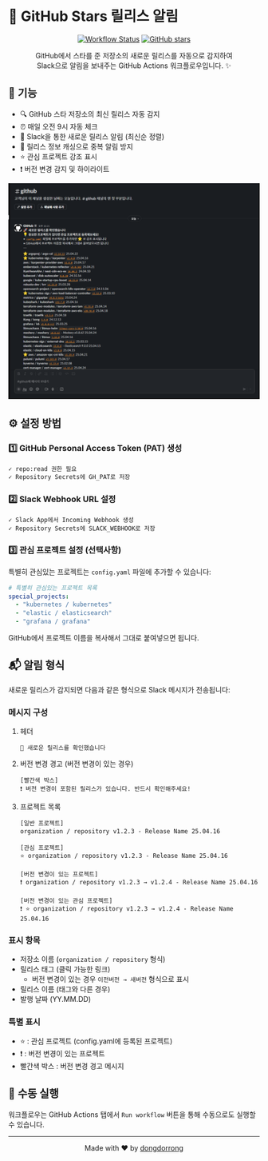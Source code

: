 # 🌟 GitHub Stars 릴리스 알림

<div align="center">

[![Workflow Status](https://github.com/dongdorrong/github-stars-notification/actions/workflows/notify-starred-releases.yml/badge.svg)](https://github.com/dongdorrong/github-stars-notification/actions)
[![GitHub stars](https://img.shields.io/github/stars/dongdorrong/github-stars-notification?style=social)](https://github.com/dongdorrong/github-stars-notification)

GitHub에서 스타를 준 저장소의 새로운 릴리스를 자동으로 감지하여 <br>
Slack으로 알림을 보내주는 GitHub Actions 워크플로우입니다. ✨

</div>

## 🎯 기능

- 🔍 GitHub 스타 저장소의 최신 릴리스 자동 감지
- ⏰ 매일 오전 9시 자동 체크
- 💬 Slack을 통한 새로운 릴리스 알림 (최신순 정렬)
- 💾 릴리스 정보 캐싱으로 중복 알림 방지
- ⭐ 관심 프로젝트 강조 표시
- ❗ 버전 변경 감지 및 하이라이트

<div align="center">

![GitHub Stars Notification](images/sample.png)

</div>

## ⚙️ 설정 방법

### 1️⃣ GitHub Personal Access Token (PAT) 생성
```bash
✓ repo:read 권한 필요
✓ Repository Secrets에 GH_PAT로 저장
```

### 2️⃣ Slack Webhook URL 설정
```bash
✓ Slack App에서 Incoming Webhook 생성
✓ Repository Secrets에 SLACK_WEBHOOK로 저장
```

### 3️⃣ 관심 프로젝트 설정 (선택사항)
특별히 관심있는 프로젝트는 `config.yaml` 파일에 추가할 수 있습니다:
```yaml
# 특별히 관심있는 프로젝트 목록
special_projects:
  - "kubernetes / kubernetes"
  - "elastic / elasticsearch"
  - "grafana / grafana"
```
GitHub에서 프로젝트 이름을 복사해서 그대로 붙여넣으면 됩니다.

## 📬 알림 형식

새로운 릴리스가 감지되면 다음과 같은 형식으로 Slack 메시지가 전송됩니다:

### 메시지 구성
1. 헤더
   ```
   🚀 새로운 릴리스를 확인했습니다
   ```

2. 버전 변경 경고 (버전 변경이 있는 경우)
   ```
   [빨간색 박스]
   ❗ 버전 변경이 포함된 릴리스가 있습니다. 반드시 확인해주세요!
   ```

3. 프로젝트 목록
   ```
   [일반 프로젝트]
   organization / repository v1.2.3 - Release Name 25.04.16

   [관심 프로젝트]
   ⭐ organization / repository v1.2.3 - Release Name 25.04.16

   [버전 변경이 있는 프로젝트]
   ❗ organization / repository v1.2.3 → v1.2.4 - Release Name 25.04.16

   [버전 변경이 있는 관심 프로젝트]
   ❗ ⭐ organization / repository v1.2.3 → v1.2.4 - Release Name 25.04.16
   ```

### 표시 항목
- 저장소 이름 (`organization / repository` 형식)
- 릴리스 태그 (클릭 가능한 링크)
  - 버전 변경이 있는 경우 `이전버전 → 새버전` 형식으로 표시
- 릴리스 이름 (태그와 다른 경우)
- 발행 날짜 (YY.MM.DD)

### 특별 표시
- ⭐ : 관심 프로젝트 (config.yaml에 등록된 프로젝트)
- ❗ : 버전 변경이 있는 프로젝트
- 빨간색 박스 : 버전 변경 경고 메시지

## 🚀 수동 실행

워크플로우는 GitHub Actions 탭에서 `Run workflow` 버튼을 통해 수동으로도 실행할 수 있습니다.

---

<div align="center">
Made with ❤️ by <a href="https://github.com/dongdorrong">dongdorrong</a>
</div> 